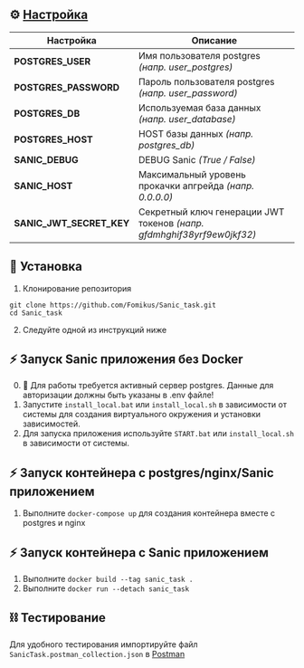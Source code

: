 ## ⚙ [Настройка](https://github.com/Fomikus/Sanic_task/blob/main/.env-example)
| Настройка                | Описание                                                               |
|--------------------------|------------------------------------------------------------------------|
| **POSTGRES_USER**        | Имя пользователя postgres _(напр. user_postgres)_                      |
| **POSTGRES_PASSWORD**    | Пароль пользователя postgres  _(напр. user_password)_                  |
| **POSTGRES_DB**          | Используемая база данных _(напр. user_database)_                       |
| **POSTGRES_HOST**        | HOST базы данных  _(напр. postgres_db)_                                |
| **SANIC_DEBUG**          | DEBUG Sanic _(True / False)_                                           |
| **SANIC_HOST**           | Максимальный уровень прокачки апгрейда _(напр. 0.0.0.0)_               |
| **SANIC_JWT_SECRET_KEY** | Секретный ключ генерации JWT токенов _(напр. gfdmhghif38yrf9ew0jkf32)_ |

## 🧱 Установка
1. Клонирование репозитория
```shell
git clone https://github.com/Fomikus/Sanic_task.git
cd Sanic_task
```
2. Следуйте одной из инструкций ниже

## ⚡ Запуск Sanic приложения без Docker
0. 🧱 Для работы требуется активный сервер postgres. Данные для авторизации должны быть указаны в .env файле!
1. Запустите `install_local.bat` или `install_local.sh` в зависимости от системы для создания виртуального окружения и установки зависимостей.
2. Для запуска приложения используйте `START.bat` или `install_local.sh` в зависимости от системы.

## ⚡ Запуск контейнера с postgres/nginx/Sanic приложением
1. Выполните `docker-compose up` для создания контейнера вместе с postgres и nginx

## ⚡ Запуск контейнера с Sanic приложением
1. Выполните `docker build --tag sanic_task .`
2. Выполните `docker run --detach sanic_task`


## ⛓️ Тестирование
Для удобного тестирования импортируйте файл `SanicTask.postman_collection.json` в [Postman](https://postman.com)
